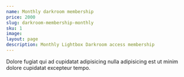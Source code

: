 ```yaml
---
name: Monthly darkroom membership
price: 2000
slug: darkroom-membership-monthly
sku: 1
image:
layout: page
description: Monthly Lightbox Darkroom access membership
---
```


Dolore fugiat qui ad cupidatat adipisicing nulla adipisicing est ut minim dolore cupidatat excepteur tempo.

